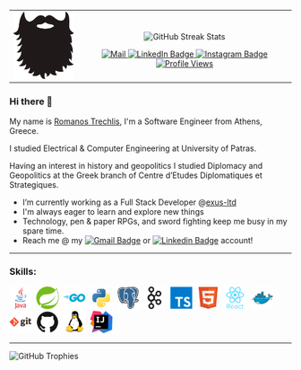 <div id="header">
  <table>
    <tr>
      <td>
        <a href="https://romanostrechlis.github.io/"><img alt="Home" id="home" width="120" height="120" src="beard.png"></a>
      </td>
      <td>
        <div id="badges" align="center">
          <p>
             <img src="https://github-readme-streak-stats.herokuapp.com/?user=RomanosTrechlis&theme=blood&hide_border=true&exclude_days=Sun%2CSat" alt="GitHub Streak Stats"/>
          </p>
          <div>
            <a href="mailto:r.trechlis@gmail.com">
              <img src="https://img.shields.io/badge/Gmail-red?style=for-the-badge&logo=gmail&logoColor=white" alt="Mail"/>
            </a>
            <a href="https://www.linkedin.com/in/romanostrechlis/">
              <img src="https://img.shields.io/badge/LinkedIn-blue?style=for-the-badge&logo=linkedin&logoColor=white" alt="LinkedIn Badge"/>
            </a>
            <a href="https://www.instagram.com/r.trechlis/">
              <img src="https://img.shields.io/badge/instagram-purple?style=for-the-badge&logo=instagram&logoColor=white" alt="Instagram Badge"/>
            </a>
            <a href="https://github.com/RomanosTrechlis/">
              <img src="https://komarev.com/ghpvc/?username=RomanosTrechlis&style=for-the-badge" alt="Profile Views"/>
            </a>
          </div>
        </div>
      </td>
    </tr>
    </table>
 </div> 

### Hi there 👋

My name is [Romanos Trechlis](https://romanostrechlis.github.io/), I'm a Software Engineer from Athens, Greece.

I studied Electrical & Computer Engineering at University of Patras.

Having an interest in history and geopolitics I studied Diplomacy and Geopolitics at the Greek branch of Centre d’Etudes Diplomatiques et Strategiques.

+ I’m currently working as a Full Stack Developer @[exus-ltd](https://github.com/exus-ltd)
+ I'm always eager to learn and explore new things
+ Technology, pen & paper RPGs, and sword fighting keep me busy in my spare time.
+ Reach me @ my [![Gmail Badge](https://img.shields.io/badge/Gmail-red?style=flat&logo=gmail&logoColor=white)](mailto:r.trechlis@gmail.com) or [![Linkedin Badge](https://img.shields.io/badge/LinkedIn-blue?style=flat&logo=linkedin&logoColor=white)](https://www.linkedin.com/in/romanostrechlis/) account!

---

### Skills:

<div>
  <img src="https://github.com/devicons/devicon/blob/master/icons/java/java-original-wordmark.svg" title="Java" alt="Java" width="40" height="40"/>&nbsp;
  <img src="https://github.com/devicons/devicon/blob/master/icons/spring/spring-original.svg" title="Spring" alt="Spring" width="40" height="40"/>&nbsp;
  <img src="https://github.com/devicons/devicon/blob/master/icons/go/go-original-wordmark.svg" title="Go" alt="Go" width="40" height="40"/>&nbsp;
  <img src="https://github.com/devicons/devicon/blob/master/icons/python/python-original.svg" title="Python" alt="Python" width="40" height="40"/>&nbsp;
  <img src="https://github.com/devicons/devicon/blob/master/icons/postgresql/postgresql-original.svg" title="Python" alt="Python" width="40" height="40"/>&nbsp;
  <img src="https://github.com/devicons/devicon/blob/master/icons/apachekafka/apachekafka-original.svg" title="TypeScript" alt="TypeScript" width="40" height="40"/>&nbsp;
  <img src="https://github.com/devicons/devicon/blob/master/icons/typescript/typescript-original.svg" title="TypeScript" alt="TypeScript" width="40" height="40"/>&nbsp;
  <img src="https://github.com/devicons/devicon/blob/master/icons/html5/html5-original.svg" title="HTML5" alt="HTML" width="40" height="40"/>&nbsp;
  <img src="https://github.com/devicons/devicon/blob/master/icons/react/react-original-wordmark.svg" title="React" alt="React" width="40" height="40"/>&nbsp;
  <img src="https://github.com/devicons/devicon/blob/master/icons/docker/docker-original.svg" title="Docker"  alt="Docker" width="40" height="40"/>&nbsp;
  <img src="https://github.com/devicons/devicon/blob/master/icons/git/git-original-wordmark.svg" title="Git" **alt="Git" width="40" height="40"/>&nbsp;
  <img src="https://github.com/devicons/devicon/blob/master/icons/github/github-original.svg" title="GitHub" **alt="GitHub" width="40" height="40"/>&nbsp;
  <img src="https://github.com/devicons/devicon/blob/master/icons/linux/linux-original.svg" title="Linux" **alt="Linux" width="40" height="40"/>&nbsp;
  <img src="https://github.com/devicons/devicon/blob/master/icons/intellij/intellij-original.svg" title="Linux" **alt="Linux" width="40" height="40"/>&nbsp;
</div>

---
<div>
  <img src="https://github-profile-trophy.vercel.app/?username=RomanosTrechlis&column=-1" alt="GitHub Trophies"/>
</div>


